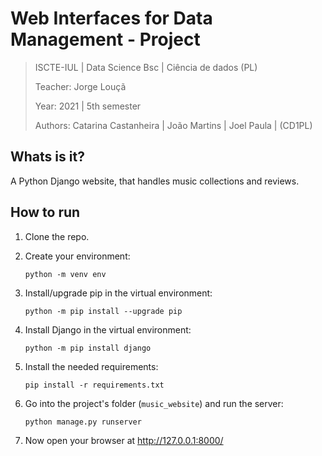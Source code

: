 # Web Interfaces for Data Management - Project

> ISCTE-IUL | Data Science Bsc | Ciência de dados (PL)
> 
> Teacher: Jorge Louçã
> 
> Year: 2021 | 5th semester
> 
> Authors: Catarina Castanheira | João Martins | Joel Paula | (CD1PL)

## Whats is it?

A Python Django website, that handles music collections and reviews.

## How to run

 1. Clone the repo.

 1. Create your environment:
    
    `python -m venv env`
 
 1. Install/upgrade pip in the virtual environment:
    
    `python -m pip install --upgrade pip`

 1. Install Django in the virtual environment:
    
    `python -m pip install django`

 1. Install the needed requirements:
    
    `pip install -r requirements.txt`

 1. Go into the project's folder (`music_website`) and run the server:
    
    `python manage.py runserver`

 1. Now open your browser at http://127.0.0.1:8000/
